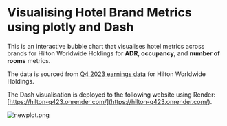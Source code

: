 # Visualising Hotel Brand Metrics using plotly and Dash

This is an interactive bubble chart that visualises hotel metrics across brands for Hilton Worldwide Holdings for **ADR**, **occupancy**, and **number of rooms** metrics.

The data is sourced from [Q4 2023 earnings data](https://ir.hilton.com/~/media/Files/H/Hilton-Worldwide-IR-V3/quarterly-results/2024/q4-2023-earnings-release.pdf) for Hilton Worldwide Holdings.

The Dash visualisation is deployed to the following website using Render: [https://hilton-q423.onrender.com/](https://hilton-q423.onrender.com/).

![newplot.png]([newplot.png](https://hilton-q423.onrender.com/))
